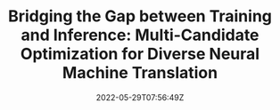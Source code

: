 ---
title: "Bridging the Gap between Training and Inference: Multi-Candidate Optimization for Diverse Neural Machine Translation"
authors:
- Huan Lin
- Baosong Yang
- Liang Yao
- Dayiheng Liu
- Haibo Zhang
- Jun Xie
- Min Zhang
- Jinsong Su
author_notes:
- 
- 
- 
- 
- 
- 
- 
- "通讯作者"
date: "2022-05-29T07:56:49Z"
publishDate: "2025-05-29T07:56:49Z"
publication_types: [direction1]
publication: "**In Proc. of NAACL 2022 Findings.**"
---